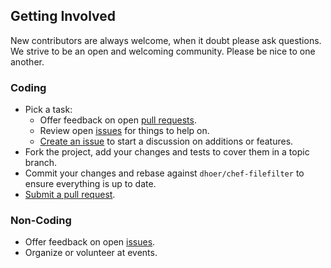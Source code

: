 ## Getting Involved

New contributors are always welcome, when it doubt please ask questions. We strive to be an open and welcoming community. Please be nice to one another.

### Coding

* Pick a task:
  * Offer feedback on open [pull requests](https://github.com/dhoer/chef-filefilter/pulls).
  * Review open [issues](https://github.com/dhoer/chef-filefilter/issues) for things to help on.
  * [Create an issue](https://github.com/dhoer/chef-filefilter/issues/new) to start a discussion on additions or features.
* Fork the project, add your changes and tests to cover them in a topic branch.
* Commit your changes and rebase against `dhoer/chef-filefilter` to ensure everything is up to date.
* [Submit a pull request](https://github.com/dhoer/chef-filefilter/compare/).

### Non-Coding

* Offer feedback on open [issues](https://github.com/dhoer/chef-filefilter/issues).
* Organize or volunteer at events.
